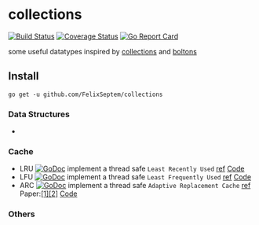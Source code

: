 # collections
[![Build Status](https://www.travis-ci.org/FelixSeptem/collections.svg?branch=master)](https://www.travis-ci.org/FelixSeptem/collections)
[![Coverage Status](https://coveralls.io/repos/github/FelixSeptem/collections/badge.svg?branch=master)](https://coveralls.io/github/FelixSeptem/collections?branch=master)
[![Go Report Card](https://goreportcard.com/badge/github.com/FelixSeptem/collections)](https://goreportcard.com/report/github.com/FelixSeptem/collections)

some useful datatypes inspired by [collections](https://docs.python.org/2/library/collections.html) and [boltons](https://github.com/mahmoud/boltons)
## Install
```shell
go get -u github.com/FelixSeptem/collections
```

### Data Structures
- 

### Cache
- LRU [![GoDoc](http://godoc.org/github.com/FelixSeptem/collections/lru?status.svg)](http://godoc.org/github.com/FelixSeptem/collections/lru)
implement a thread safe `Least Recently Used` [ref](https://en.wikipedia.org/wiki/Cache_replacement_policies#Least_recently_used_(LRU)) [Code](https://github.com/FelixSeptem/collections/tree/master/lru)
- LFU [![GoDoc](http://godoc.org/github.com/FelixSeptem/collections/lfu?status.svg)](http://godoc.org/github.com/FelixSeptem/collections/lfu)
implement a thread safe `Least Frequently Used` [ref](https://en.wikipedia.org/wiki/Cache_replacement_policies#Least-frequently_used_(LFU)) [Code](https://github.com/FelixSeptem/collections/tree/master/lfu)
- ARC [![GoDoc](http://godoc.org/github.com/FelixSeptem/collections/arc?status.svg)](http://godoc.org/github.com/FelixSeptem/collections/arc)
implement a thread safe `Adaptive Replacement Cache` [ref](https://en.wikipedia.org/wiki/Adaptive_replacement_cache) Paper:[[1]](https://www.usenix.org/legacy/events/fast03/tech/full_papers/megiddo/megiddo.pdf)[[2]](https://arxiv.org/pdf/1503.07624.pdf) [Code]()

### Others
